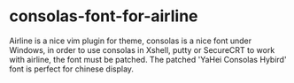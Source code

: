 consolas-font-for-airline
=========================

Airline is a nice vim plugin for theme, consolas is a nice font under Windows, in order to use consolas in Xshell, putty or SecureCRT to work with airline, the font must be patched. The patched 'YaHei Consolas Hybird' font is perfect for chinese display.

